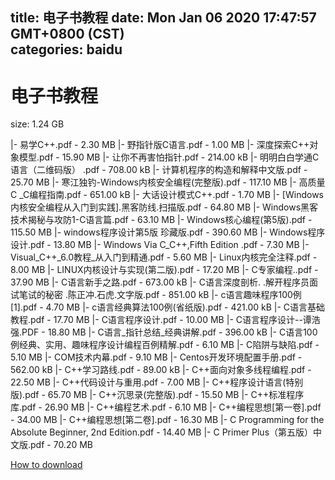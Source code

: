 
title: 电子书教程
date: Mon Jan 06 2020 17:47:57 GMT+0800 (CST)    
categories: baidu
---

# 电子书教程
size: 1.24 GB
 
 
|- 易学C++.pdf - 2.30 MB
|- 野指针版C语言.pdf - 1.00 MB
|- 深度探索C++对象模型.pdf - 15.90 MB
|- 让你不再害怕指针.pdf - 214.00 kB
|- 明明白白学通C语言（二维码版） .pdf - 708.00 kB
|- 计算机程序的构造和解释中文版.pdf - 25.70 MB
|- 寒江独钓-Windows内核安全编程(完整版).pdf - 117.10 MB
|- 高质量C _C编程指南.pdf - 651.00 kB
|- 大话设计模式C++.pdf - 1.70 MB
|- [Windows内核安全编程从入门到实践].黑客防线.扫描版.pdf - 64.80 MB
|- Windows黑客技术揭秘与攻防1-C语言篇.pdf - 63.10 MB
|- Windows核心编程(第5版).pdf - 115.50 MB
|- windows程序设计第5版 珍藏版.pdf - 390.60 MB
|- Windows程序设计.pdf - 13.80 MB
|- Windows Via C_C++,Fifth Edition .pdf - 7.30 MB
|- Visual_C++_6.0教程_从入门到精通.pdf - 5.60 MB
|- Linux内核完全注释.pdf - 8.00 MB
|- LINUX内核设计与实现(第二版).pdf - 17.20 MB
|- C专家编程..pdf - 37.90 MB
|- C语言新手之路.pdf - 673.00 kB
|- C语言深度剖析. .解开程序员面试笔试的秘密 .陈正冲.石虎.文字版.pdf - 851.00 kB
|- c语言趣味程序100例[1].pdf - 4.70 MB
|- c语言经典算法100例(省纸版).pdf - 421.00 kB
|- C语言基础教程.pdf - 17.70 MB
|- C语言程序设计.pdf - 10.00 MB
|- C语言程序设计--谭浩强.PDF - 18.80 MB
|- C语言_指针总结_经典讲解.pdf - 396.00 kB
|- C语言100例经典、实用、趣味程序设计编程百例精解.pdf - 6.10 MB
|- C陷阱与缺陷.pdf - 5.10 MB
|- COM技术内幕.pdf - 9.10 MB
|- Centos开发环境配置手册.pdf - 562.00 kB
|- C++学习路线.pdf - 89.00 kB
|- C++面向对象多线程编程.pdf - 22.50 MB
|- C++代码设计与重用.pdf - 7.00 MB
|- C++程序设计语言(特别版).pdf - 65.70 MB
|- C++沉思录(完整版).pdf - 15.50 MB
|- C++标准程序库.pdf - 26.90 MB
|- C++编程艺术.pdf - 6.10 MB
|- C++编程思想[第一卷].pdf - 34.00 MB
|- C++编程思想[第二卷].pdf - 16.30 MB
|- C Programming for the Absolute Beginner, 2nd Edition.pdf - 14.40 MB
|- C Primer Plus（第五版）中文版.pdf - 70.20 MB

[How to download](https://bpcam.bemobtrk.com/go/2ceec3aa-1ca2-46d6-b9ff-aaa5c184517c?jno=3518)